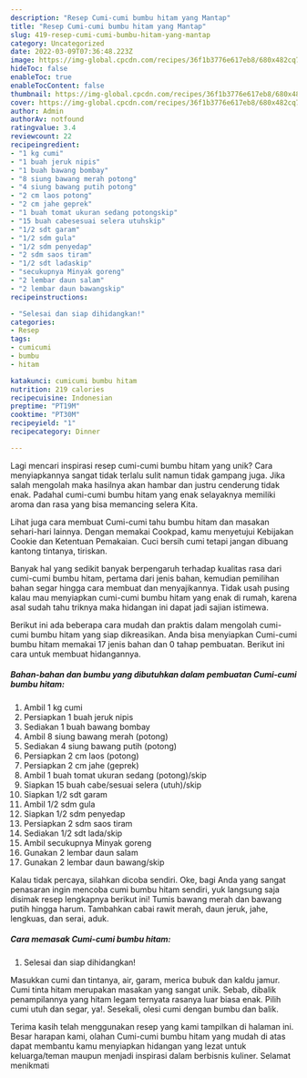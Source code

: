 ```yaml
---
description: "Resep Cumi-cumi bumbu hitam yang Mantap"
title: "Resep Cumi-cumi bumbu hitam yang Mantap"
slug: 419-resep-cumi-cumi-bumbu-hitam-yang-mantap
category: Uncategorized
date: 2022-03-09T07:36:48.223Z
image: https://img-global.cpcdn.com/recipes/36f1b3776e617eb8/680x482cq70/cumi-cumi-bumbu-hitam-foto-resep-utama.jpg
hideToc: false
enableToc: true
enableTocContent: false
thumbnail: https://img-global.cpcdn.com/recipes/36f1b3776e617eb8/680x482cq70/cumi-cumi-bumbu-hitam-foto-resep-utama.jpg
cover: https://img-global.cpcdn.com/recipes/36f1b3776e617eb8/680x482cq70/cumi-cumi-bumbu-hitam-foto-resep-utama.jpg
author: Admin
authorAv: notfound
ratingvalue: 3.4
reviewcount: 22
recipeingredient:
- "1 kg cumi"
- "1 buah jeruk nipis"
- "1 buah bawang bombay"
- "8 siung bawang merah potong"
- "4 siung bawang putih potong"
- "2 cm laos potong"
- "2 cm jahe geprek"
- "1 buah tomat ukuran sedang potongskip"
- "15 buah cabesesuai selera utuhskip"
- "1/2 sdt garam"
- "1/2 sdm gula"
- "1/2 sdm penyedap"
- "2 sdm saos tiram"
- "1/2 sdt ladaskip"
- "secukupnya Minyak goreng"
- "2 lembar daun salam"
- "2 lembar daun bawangskip"
recipeinstructions:

- "Selesai dan siap dihidangkan!"
categories:
- Resep
tags:
- cumicumi
- bumbu
- hitam

katakunci: cumicumi bumbu hitam 
nutrition: 219 calories
recipecuisine: Indonesian
preptime: "PT19M"
cooktime: "PT30M"
recipeyield: "1"
recipecategory: Dinner

---
```





Lagi mencari inspirasi resep cumi-cumi bumbu hitam yang unik? Cara menyiapkannya sangat tidak terlalu sulit namun tidak gampang juga. Jika salah mengolah maka hasilnya akan hambar dan justru cenderung tidak enak. Padahal cumi-cumi bumbu hitam yang enak selayaknya memiliki aroma dan rasa yang bisa memancing selera Kita.





Lihat juga cara membuat Cumi-cumi tahu bumbu hitam dan masakan sehari-hari lainnya. Dengan memakai Cookpad, kamu menyetujui Kebijakan Cookie dan Ketentuan Pemakaian. Cuci bersih cumi tetapi jangan dibuang kantong tintanya, tiriskan.

Banyak hal yang sedikit banyak berpengaruh terhadap kualitas rasa dari cumi-cumi bumbu hitam, pertama dari jenis bahan, kemudian pemilihan bahan segar hingga cara membuat dan menyajikannya. Tidak usah pusing kalau mau menyiapkan cumi-cumi bumbu hitam yang enak di rumah, karena asal sudah tahu triknya maka hidangan ini dapat jadi sajian istimewa.






Berikut ini ada beberapa cara mudah dan praktis dalam mengolah cumi-cumi bumbu hitam yang siap dikreasikan. Anda bisa menyiapkan Cumi-cumi bumbu hitam memakai 17 jenis bahan dan 0 tahap pembuatan. Berikut ini cara untuk membuat hidangannya.

<!--inarticleads1-->

##### Bahan-bahan dan bumbu yang dibutuhkan dalam pembuatan Cumi-cumi bumbu hitam:

1. Ambil 1 kg cumi
1. Persiapkan 1 buah jeruk nipis
1. Sediakan 1 buah bawang bombay
1. Ambil 8 siung bawang merah (potong)
1. Sediakan 4 siung bawang putih (potong)
1. Persiapkan 2 cm laos (potong)
1. Persiapkan 2 cm jahe (geprek)
1. Ambil 1 buah tomat ukuran sedang (potong)/skip
1. Siapkan 15 buah cabe/sesuai selera (utuh)/skip
1. Siapkan 1/2 sdt garam
1. Ambil 1/2 sdm gula
1. Siapkan 1/2 sdm penyedap
1. Persiapkan 2 sdm saos tiram
1. Sediakan 1/2 sdt lada/skip
1. Ambil secukupnya Minyak goreng
1. Gunakan 2 lembar daun salam
1. Gunakan 2 lembar daun bawang/skip


Kalau tidak percaya, silahkan dicoba sendiri. Oke, bagi Anda yang sangat penasaran ingin mencoba cumi bumbu hitam sendiri, yuk langsung saja disimak resep lengkapnya berikut ini! Tumis bawang merah dan bawang putih hingga harum. Tambahkan cabai rawit merah, daun jeruk, jahe, lengkuas, dan serai, aduk. 

<!--inarticleads2-->

##### Cara memasak Cumi-cumi bumbu hitam:


1. Selesai dan siap dihidangkan!

Masukkan cumi dan tintanya, air, garam, merica bubuk dan kaldu jamur. Cumi tinta hitam merupakan masakan yang sangat unik. Sebab, dibalik penampilannya yang hitam legam ternyata rasanya luar biasa enak. Pilih cumi utuh dan segar, ya!. Sesekali, olesi cumi dengan bumbu dan balik. 

Terima kasih telah menggunakan resep yang kami tampilkan di halaman ini. Besar harapan kami, olahan Cumi-cumi bumbu hitam yang mudah di atas dapat membantu kamu menyiapkan hidangan yang lezat untuk keluarga/teman maupun menjadi inspirasi dalam berbisnis kuliner. Selamat menikmati
